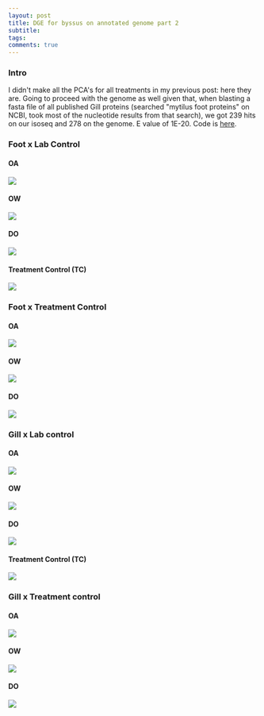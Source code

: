 ```yaml
---
layout: post
title: DGE for byssus on annotated genome part 2
subtitle:
tags:
comments: true
---
```


### Intro

I didn't make all the PCA's for all treatments in my previous post: here they are. Going to proceed with the genome as well given that, when blasting a fasta file of all published Gill proteins (searched "mytilus foot proteins" on NCBI, took most of the nucleotide results from that search), we got 239 hits on our isoseq and 278 on the genome. E value of 1E-20. Code is [here](https://github.com/graceleuchtenberger/Byssus-expression-analysis/blob/main/code/MFP-blast.Rmd).

### Foot x Lab Control

#### OA

![](/post_images/20240617/Foot_LC_OA.jpg)

#### OW

![](/post_images/20240617/Foot_LC_OW.jpg)

#### DO

![](/post_images/20240617/Foot_LC_DO.jpg)

#### Treatment Control (TC)

![](/post_images/20240617/Foot_LC_TC.jpg)

### Foot x Treatment Control

#### OA

![](/post_images/20240617/Foot_TC_OA.jpg)

#### OW

![](/post_images/20240617/Foot_TC_OW.jpg)

#### DO

![](/post_images/20240617/Foot_TC_DO.jpg)

### Gill x Lab control

#### OA

![](/post_images/20240617/Gill_LC_OA.jpg)

#### OW

![](/post_images/20240617/Gill_LC_OW.jpg)

#### DO

![](/post_images/20240617/Gill_LC_DO.jpg)

#### Treatment Control (TC)

![](/post_images/20240617/Gill_LC_TC.jpg)

### Gill x Treatment control

#### OA

![](/post_images/20240617/Gill_TC_OA.jpg)

#### OW

![](/post_images/20240617/Gill_TC_OW.jpg)

#### DO

![](/post_images/20240617/Gill_TC_DO.jpg)
